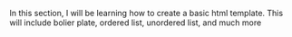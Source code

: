 In this section, I will be learning how to create a basic html template. This will include bolier plate, ordered list, unordered list, and much more
